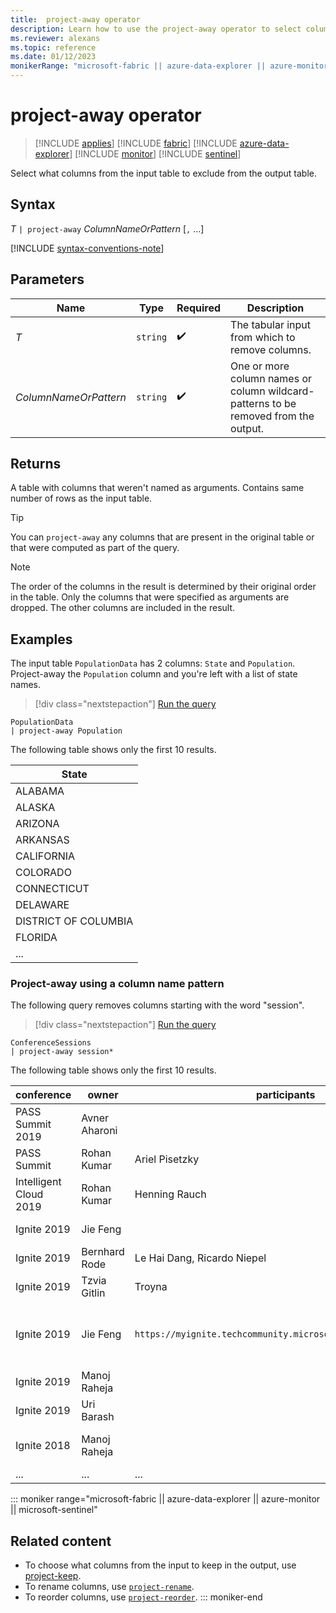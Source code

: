 ```yaml
---
title:  project-away operator
description: Learn how to use the project-away operator to select columns from the input table to exclude from the output table.
ms.reviewer: alexans
ms.topic: reference
ms.date: 01/12/2023
monikerRange: "microsoft-fabric || azure-data-explorer || azure-monitor || microsoft-sentinel "
---
```

# project-away operator

> [!INCLUDE [applies](../includes/applies-to-version/applies.md)] [!INCLUDE [fabric](../includes/applies-to-version/fabric.md)] [!INCLUDE [azure-data-explorer](../includes/applies-to-version/azure-data-explorer.md)] [!INCLUDE [monitor](../includes/applies-to-version/monitor.md)] [!INCLUDE [sentinel](../includes/applies-to-version/sentinel.md)] 


Select what columns from the input table to exclude from the output table.

## Syntax

*T* `| project-away` *ColumnNameOrPattern* [`,` ...]

[!INCLUDE [syntax-conventions-note](../includes/syntax-conventions-note.md)]

## Parameters

| Name | Type | Required | Description |
|--|--|--|--|
| *T* | `string` |  :heavy_check_mark: | The tabular input from which to remove columns. |
| *ColumnNameOrPattern* | `string` |  :heavy_check_mark: | One or more column names or column wildcard-patterns to be removed from the output.|

## Returns

A table with columns that weren't named as arguments. Contains same number of rows as the input table.

> [!TIP]
> You can `project-away` any columns that are present in the original table or that were computed as part of the query.

> [!NOTE]
> The order of the columns in the result is determined by their original order in the table. Only the columns that were specified as arguments are dropped. The other columns are included in the result.

## Examples

The input table `PopulationData` has 2 columns: `State` and `Population`. Project-away the `Population` column and you're left with a list of state names.

> [!div class="nextstepaction"]
> <a href="https://dataexplorer.azure.com/clusters/help/databases/Samples?query=H4sIAAAAAAAAAwvILyjNSSzJzM9zSSxJ5OWqUSgoys9KTS7RTSxPrFQIgEsDAH2sb1kpAAAA" target="_blank">Run the query</a>

```kusto
PopulationData
| project-away Population
```

The following table shows only the first 10 results.

|State|
|---|
|ALABAMA|
|ALASKA|
|ARIZONA|
|ARKANSAS|
|CALIFORNIA|
|COLORADO|
|CONNECTICUT|
|DELAWARE|
|DISTRICT OF COLUMBIA|
|FLORIDA|
|...|

### Project-away using a column name pattern

The following query removes columns starting with the word "session".

> [!div class="nextstepaction"]
> <a href="https://dataexplorer.azure.com/clusters/help/databases/Samples?query=H4sIAAAAAAAAA3POz0tLLUrNS04NTi0uzszPK+blqlEoKMrPSk0u0U0sT6xUKIZIaAEAV4MJgSsAAAA=" target="_blank">Run the query</a>

```kusto
ConferenceSessions
| project-away session*
```

The following table shows only the first 10 results.

|conference|owner|participants|URL|level|starttime|duration|time_and_duration|kusto_affinity|
|---|---|---|---|---|---|---|---|---|
|PASS Summit 2019| Avner Aharoni| |<https://www.eventbrite.com/e/near-real-time-interact-analytics-on-big-data-using-azure-data-explorer-fg-tickets-77532775619>| |2019-11-07T19:15:00Z|  |Thu, Nov 7, 11:15 AM-12:15 PM PST |Focused|
|PASS Summit| Rohan Kumar| Ariel Pisetzky|<https://www.pass.org/summit/2018/Learn/Keynotes.aspx>| |2018-11-07T08:15:00Z| 90 |Wed, Nov 7, 8:15-9:45 am |Mention|
|Intelligent Cloud 2019| Rohan Kumar| Henning Rauch| | |2019-04-09T09:00:00Z| 90| Tue, Apr 9, 9:00-10:30 AM |Mention|
|Ignite 2019| Jie Feng|   | `https://myignite.techcommunity.microsoft.com/sessions/83940` | 100| 2019-11-06T14:35:00Z| 20 |Wed, Nov 6, 9:35 AM - 9:55 AM| Mention|
|Ignite 2019| Bernhard Rode| Le Hai Dang, Ricardo Niepel |`https://myignite.techcommunity.microsoft.com/sessions/81596` | 200 |2019-11-06T16:45:00Z| 45| Wed, Nov 6, 11:45 AM-12:30 PM |Mention|
|Ignite 2019| Tzvia Gitlin| Troyna| `https://myignite.techcommunity.microsoft.com/sessions/83933` |  400 |2019-11-06T17:30:00Z| 75| Wed, Nov 6, 12:30 PM-1:30 PM |Focused|
|Ignite 2019| Jie Feng | `https://myignite.techcommunity.microsoft.com/sessions/81057` | 300| 2019-11-06T20:30:00Z| 45 |Wed, Nov 6, 3:30 PM-4:15 PM |Mention|
|Ignite 2019| Manoj Raheja|  | `https://myignite.techcommunity.microsoft.com/sessions/83939` | 300| 2019-11-07T18:15:00Z| 20 |Thu, Nov 7, 1:15 PM-1:35 PM|  Focused|
|Ignite 2019| Uri Barash|  | `https://myignite.techcommunity.microsoft.com/sessions/81060` |  300| 2019-11-08T17:30:00Z| 45 |Fri, Nov8,  10:30 AM-11:15 AM|  Focused|
|Ignite 2018| Manoj Raheja|  |<https://azure.microsoft.com/resources/videos/ignite-2018-azure-data-explorer-%E2%80%93-query-billions-of-records-in-seconds/>| 200|  |20|  |Focused|
|...|...|...|...|...|...|...|...|...|


::: moniker range="microsoft-fabric || azure-data-explorer || azure-monitor || microsoft-sentinel"
## Related content

* To choose what columns from the input to keep in the output, use [project-keep](project-keep-operator.md).
* To rename columns, use [`project-rename`](project-rename-operator.md).
* To reorder columns, use [`project-reorder`](project-reorder-operator.md).
::: moniker-end